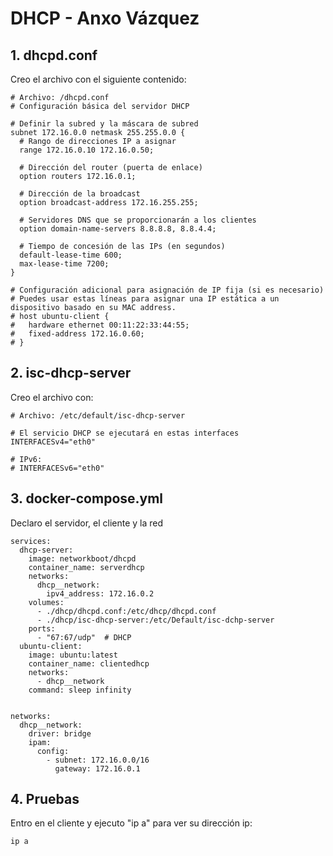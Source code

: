 # DHCP - Anxo Vázquez
## 1. dhcpd.conf
Creo el archivo con el siguiente contenido:
```shell
# Archivo: /dhcpd.conf
# Configuración básica del servidor DHCP

# Definir la subred y la máscara de subred
subnet 172.16.0.0 netmask 255.255.0.0 {
  # Rango de direcciones IP a asignar
  range 172.16.0.10 172.16.0.50;

  # Dirección del router (puerta de enlace)
  option routers 172.16.0.1;

  # Dirección de la broadcast
  option broadcast-address 172.16.255.255;

  # Servidores DNS que se proporcionarán a los clientes
  option domain-name-servers 8.8.8.8, 8.8.4.4;

  # Tiempo de concesión de las IPs (en segundos)
  default-lease-time 600;
  max-lease-time 7200;
}

# Configuración adicional para asignación de IP fija (si es necesario)
# Puedes usar estas líneas para asignar una IP estática a un dispositivo basado en su MAC address.
# host ubuntu-client {
#   hardware ethernet 00:11:22:33:44:55;
#   fixed-address 172.16.0.60;
# }

```

## 2. isc-dhcp-server
Creo el archivo con:
```shell
# Archivo: /etc/default/isc-dhcp-server

# El servicio DHCP se ejecutará en estas interfaces
INTERFACESv4="eth0"

# IPv6:
# INTERFACESv6="eth0" 
```

## 3. docker-compose.yml
Declaro el servidor, el cliente y la red

```shell
services:
  dhcp-server:
    image: networkboot/dhcpd
    container_name: serverdhcp
    networks:
      dhcp__network:
        ipv4_address: 172.16.0.2
    volumes:
      - ./dhcp/dhcpd.conf:/etc/dhcp/dhcpd.conf
      - ./dhcp/isc-dhcp-server:/etc/Default/isc-dchp-server
    ports:
      - "67:67/udp"  # DHCP
  ubuntu-client:
    image: ubuntu:latest
    container_name: clientedhcp
    networks:
      - dhcp__network
    command: sleep infinity    


networks:
  dhcp__network:
    driver: bridge
    ipam:
      config:
        - subnet: 172.16.0.0/16
          gateway: 172.16.0.1
```

## 4. Pruebas
Entro en el cliente y ejecuto "ip a" para ver su dirección ip:
```shell
ip a
```


